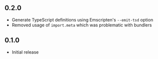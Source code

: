 ## 0.2.0
- Generate TypeScript definitions using Emscripten's `--emit-tsd` option
- Removed usage of `import.meta` which was problematic with bundlers

## 0.1.0
- Initial release
